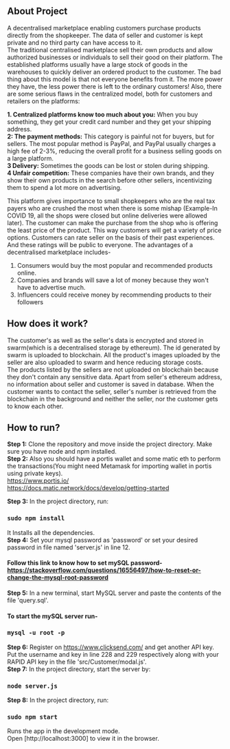 ## About Project
A decentralised marketplace enabling customers purchase products directly from the shopkeeper. The data of seller and customer is kept private and no third party can have access to it. <br/>
The traditional centralised marketplace sell their own products and allow authorized businesses or individuals to sell their good on their platform. The established platforms usually have a large stock of goods in the warehouses to quickly deliver an ordered product to the customer. The bad thing about this model is that not everyone benefits from it. The more power they have, the less power there is left to the ordinary customers! Also, there are some serious flaws in the centralized model, both for customers and retailers on the platforms: <br/>

<b>1. Centralized platforms know too much about you:</b> When you buy something, they get your credit card number and they get your shipping address.<br/>
<b>2: The payment methods:</b> This category is painful not for buyers, but for sellers. The most popular method is PayPal, and PayPal usually charges a high fee of 2-3%, reducing the overall profit for a business selling goods on a large platform.<br/>
<b>3 Delivery:</b> Sometimes the goods can be lost or stolen during shipping.<br/>
<b>4 Unfair competition:</b> These companies have their own brands, and they show their own products in the search before other sellers, incentivizing them to spend a lot more on advertising.<br/>

This platform gives importance to small shopkeepers who are the real tax payers who are crushed the most when there is some mishap (Example-In COVID 19, all the shops were closed but online deliveries were allowed later).  The customer can make the purchase from the shop who is offering the least price of the product. This way customers will get a variety of price options. Customers can rate seller on the basis of their past experiences. And these ratings will be public to everyone. The advantages of a decentralised marketplace includes-

1. Consumers would buy the most popular and recommended products online.
2. Companies and brands will save a lot of money because they won't have to advertise much. 
3. Influencers could receive money by recommending products to their followers

## How does it work?
The customer's as well as the seller's data is encrypted and stored in swarm(which is a decentralised storage by ethereum). The id generated by swarm is uploaded to blockchain. All the product's images uploaded by the seller are also uploaded to swarm and hence reducing storage costs. <br/>
The products listed by the sellers are not uploaded on blockchain because they don't contain any sensitive data. Apart from seller's ethereum address, no information about seller and customer is saved in database. When the customer wants to contact the seller, seller's number is retrieved from the blockchain in the background and neither the seller, nor the customer gets to know each other. 

## How to run?
<b>Step 1:</b> Clone the repository and move inside the project directory. Make sure you have node and npm installed. <br/>
<b>Step 2:</b> Also you should have a portis wallet and some matic eth to perform the transactions(You might need Metamask for importing wallet in portis using private keys). <br/>
https://www.portis.io/ <br/>
https://docs.matic.network/docs/develop/getting-started <br/>

<b>Step 3:</b> In the project directory, run:

### `sudo npm install`

It Installs all the dependencies. <br/>
<b>Step 4:</b> Set your mysql password as 'password' or set your desired password in file named 'server.js' in line 12.<br/>

#### Follow this link to know how to set mySQL password- https://stackoverflow.com/questions/16556497/how-to-reset-or-change-the-mysql-root-password

<b>Step 5:</b> In a new terminal, start MySQL server and paste the contents of the file 'query.sql'.<br/>

#### To start the mySQL server run- 

### `mysql -u root -p`

<b>Step 6:</b> Register on https://www.clicksend.com/ and get another API key. Put the username and key in line 228 and 229 respectively along with your RAPID API key in the file 'src/Customer/modal.js'.<br/>
<b>Step 7:</b> In the project directory, start the server by:

### `node server.js`

<b>Step 8:</b> In the project directory, run:

### `sudo npm start`

Runs the app in the development mode.<br />
Open [http://localhost:3000] to view it in the browser.
